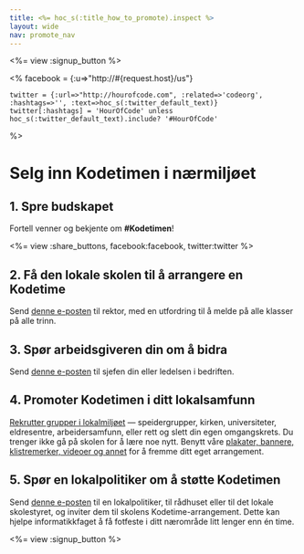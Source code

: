 ```yaml
---
title: <%= hoc_s(:title_how_to_promote).inspect %>
layout: wide
nav: promote_nav
---
```

<%= view :signup_button %>

<%
    facebook = {:u=>"http://#{request.host}/us"}

    twitter = {:url=>"http://hourofcode.com", :related=>'codeorg', :hashtags=>'', :text=>hoc_s(:twitter_default_text)}
    twitter[:hashtags] = 'HourOfCode' unless hoc_s(:twitter_default_text).include? '#HourOfCode'
%>

# Selg inn Kodetimen i nærmiljøet

## 1. Spre budskapet

Fortell venner og bekjente om **#Kodetimen**!

<%= view :share_buttons, facebook:facebook, twitter:twitter %>

## 2. Få den lokale skolen til å arrangere en Kodetime

Send [denne e-posten](<%= resolve_url('/promote/resources#sample-emails') %>) til rektor, med en utfordring til å melde på alle klasser på alle trinn.

## 3. Spør arbeidsgiveren din om å bidra

Send [denne e-posten](<%= resolve_url('/promote/resources#sample-emails') %>) til sjefen din eller ledelsen i bedriften.

## 4. Promoter Kodetimen i ditt lokalsamfunn

[Rekrutter grupper i lokalmiljøet](<%= resolve_url('/promote/resources#sample-emails') %>) — speidergrupper, kirken, universiteter, eldresentre, arbeidersamfunn, eller rett og slett din egen omgangskrets. Du trenger ikke gå på skolen for å lære noe nytt. Benytt våre [plakater, bannere, klistremerker, videoer og annet](<%= resolve_url('/promote/resources') %>) for å fremme ditt eget arrangement.

## 5. Spør en lokalpolitiker om å støtte Kodetimen

Send [denne e-posten](<%= resolve_url('/promote/resources#sample-emails') %>) til en lokalpolitiker, til rådhuset eller til det lokale skolestyret, og inviter dem til skolens Kodetime-arrangement. Dette kan hjelpe informatikkfaget å få fotfeste i ditt nærområde litt lenger enn én time.

<%= view :signup_button %>